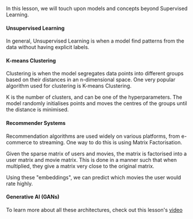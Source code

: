In this lesson, we will touch upon models and concepts beyond Supervised Learning.

#### Unsupervised Learning

In general, Unsupervised Learning is when a model find patterns from the data without having explicit labels.

#### K-means Clustering

Clustering is when the model segregates data points into different groups based on their distances in an n-dimensional space. One very popular algorithm used for clustering is K-means Clustering.

K is the number of clusters, and can be one of the hyperparameters. The model randomly initialises points and moves the centres of the groups until the distance is minimised.

#### Recommender Systems

Recommendation algorithms are used widely on various platforms, from e-commerce to streaming. One way to do this is using Matrix Factorisation. 

Given the sparse matrix of users and movies, the matrix is factorised into a user matrix and movie matrix. This is done in a manner such that when multiplied, they give a matrix very close to the original matrix. 

Using these "embeddings", we can predict which movies the user would rate highly.

#### Generative AI (GANs)

To learn more about all these architectures, check out this lesson's [video](https://youtu.be/Av6k8JeifQw)

